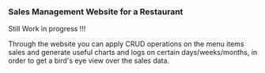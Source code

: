 ### Sales Management Website for a Restaurant

Still Work in progress !!!

Through the website you can apply CRUD operations on the menu items sales and generate useful charts and logs on certain days/weeks/months, in order to get a bird's eye view over the sales data.